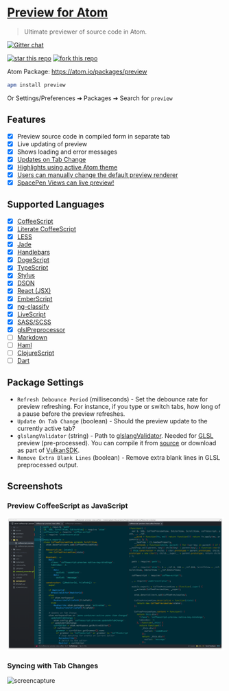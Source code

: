 # [Preview for Atom](https://github.com/Glavin001/atom-preview)

> Ultimate previewer of source code in Atom.

[![Gitter chat](https://badges.gitter.im/Glavin001/atom-preview.png)](https://gitter.im/Glavin001/atom-preview)

[![star this repo](http://githubbadges.com/star.svg?user=Glavin001&repo=atom-preview&background=007ec6&style=flat)](http://github.com/Glavin001/atom-preview)
[![fork this repo](http://githubbadges.com/fork.svg?user=Glavin001&repo=atom-preview&background=007ec6&style=flat)](http://github.com/Glavin001/atom-preview/fork)

Atom Package: https://atom.io/packages/preview

```bash
apm install preview
```

Or Settings/Preferences ➔ Packages ➔ Search for `preview`

## Features

- [x] Preview source code in compiled form in separate tab
- [x] Live updating of preview
- [x] Shows loading and error messages
- [x] [Updates on Tab Change](https://github.com/Glavin001/atom-coffeescript-preview/issues/3)
- [x] [Highlights using active Atom theme](https://github.com/Glavin001/atom-coffeescript-preview/issues/5)
- [x] [Users can manually change the default preview renderer](https://github.com/Glavin001/atom-preview/issues/22)
- [x] [SpacePen Views can live preview!](https://github.com/Glavin001/atom-preview/issues/47)

## Supported Languages

- [x] [CoffeeScript](https://github.com/Glavin001/atom-preview/issues/1)
- [x] [Literate CoffeeScript](https://github.com/Glavin001/atom-preview/pull/18)
- [x] [LESS](https://github.com/Glavin001/atom-preview/issues/2)
- [x] [Jade](https://github.com/Glavin001/atom-preview/issues/8)
- [x] [Handlebars](https://github.com/Glavin001/atom-preview/issues/35)
- [x] [DogeScript](https://github.com/Glavin001/atom-preview/issues/12)
- [x] [TypeScript](https://github.com/Glavin001/atom-preview/issues/5)
- [x] [Stylus](https://github.com/Glavin001/atom-preview/issues/21)
- [x] [DSON](https://github.com/Glavin001/atom-preview/issues/13)
- [x] [React (JSX)](https://github.com/Glavin001/atom-preview/issues/41)
- [x] [EmberScript](https://github.com/Glavin001/atom-preview/issues/39)
- [x] [ng-classify](https://github.com/Glavin001/atom-preview/issues/60)
- [x] [LiveScript](https://github.com/Glavin001/atom-preview/issues/89)
- [x] [SASS/SCSS](https://github.com/Glavin001/atom-preview/issues/3)
- [x] [glslPreprocessor](https://github.com/Glavin001/atom-preview/issues/145)
- [ ] [Markdown](https://github.com/Glavin001/atom-preview/issues/7)
- [ ] [Haml](https://github.com/Glavin001/atom-preview/issues/9)
- [ ] [ClojureScript](https://github.com/Glavin001/atom-preview/issues/15)
- [ ] [Dart](https://github.com/Glavin001/atom-preview/issues/14)

## Package Settings

- `Refresh Debounce Period` (milliseconds) -
Set the debounce rate for preview refreshing.
For instance, if you type or switch tabs,
how long of a pause before the preview refreshes.
- `Update On Tab Change` (boolean) -
Should the preview update to the currently active tab?
- `glslangValidator` (string) - Path to [glslangValidator](https://www.khronos.org/opengles/sdk/tools/Reference-Compiler/). Needed for [GLSL](https://en.wikipedia.org/wiki/OpenGL_Shading_Language) preview (pre-processed). You can compile it from [source](https://github.com/KhronosGroup/glslang) or download as part of [VulkanSDK](https://www.lunarg.com/vulkan-sdk/).
- `Remove Extra Blank Lines` (boolean) - Remove extra blank lines in GLSL preprocessed output.

## Screenshots

### Preview CoffeeScript as JavaScript

![screenshot](https://raw.githubusercontent.com/Glavin001/atom-coffeescript-preview/master/screenshot.png)

### Syncing with Tab Changes

![screencapture](https://cloud.githubusercontent.com/assets/1885333/3576573/99212e10-0b93-11e4-8cd5-9da29e9230dd.gif)


[npm]: https://www.npmjs.org/package/generator-atom-package
[atom-doc]: https://atom.io/docs/latest/creating-a-package "Official documentation"
